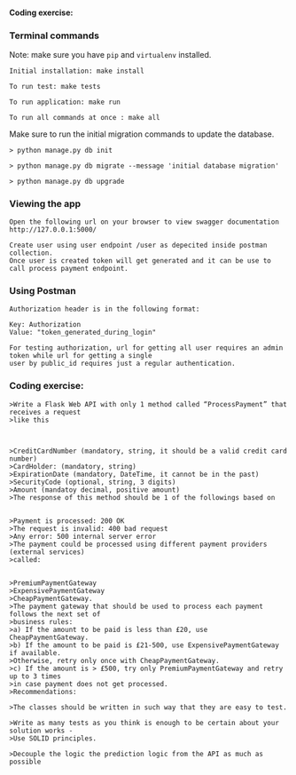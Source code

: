 #### Coding exercise:

### Terminal commands
Note: make sure you have `pip` and `virtualenv` installed.

    Initial installation: make install

    To run test: make tests

    To run application: make run

    To run all commands at once : make all

Make sure to run the initial migration commands to update the database.
    
    > python manage.py db init

    > python manage.py db migrate --message 'initial database migration'

    > python manage.py db upgrade


### Viewing the app ###

    Open the following url on your browser to view swagger documentation
    http://127.0.0.1:5000/
    
    Create user using user endpoint /user as depecited inside postman collection.
    Once user is created token will get generated and it can be use to call process payment endpoint.


### Using Postman ####

    Authorization header is in the following format:

    Key: Authorization
    Value: "token_generated_during_login"

    For testing authorization, url for getting all user requires an admin token while url for getting a single
    user by public_id requires just a regular authentication.


### Coding exercise:

    >Write a Flask Web API with only 1 method called “ProcessPayment” that receives a request
    >like this



    >CreditCardNumber (mandatory, string, it should be a valid credit card number)
    >CardHolder: (mandatory, string)
    >ExpirationDate (mandatory, DateTime, it cannot be in the past)
    >SecurityCode (optional, string, 3 digits)
    >Amount (mandatoy decimal, positive amount)
    >The response of this method should be 1 of the followings based on
   

    >Payment is processed: 200 OK
    >The request is invalid: 400 bad request
    >Any error: 500 internal server error
    >The payment could be processed using different payment providers (external services)
    >called:
    

    >PremiumPaymentGateway
    >ExpensivePaymentGateway
    >CheapPaymentGateway.
    >The payment gateway that should be used to process each payment follows the next set of
    >business rules:
    >a) If the amount to be paid is less than £20, use CheapPaymentGateway.
    >b) If the amount to be paid is £21-500, use ExpensivePaymentGateway if available.
    >Otherwise, retry only once with CheapPaymentGateway.
    >c) If the amount is > £500, try only PremiumPaymentGateway and retry up to 3 times
    >in case payment does not get processed.
    >Recommendations:
    
    >The classes should be written in such way that they are easy to test.
    
    >Write as many tests as you think is enough to be certain about your solution works -
    >Use SOLID principles.
    
    >Decouple the logic the prediction logic from the API as much as possible

